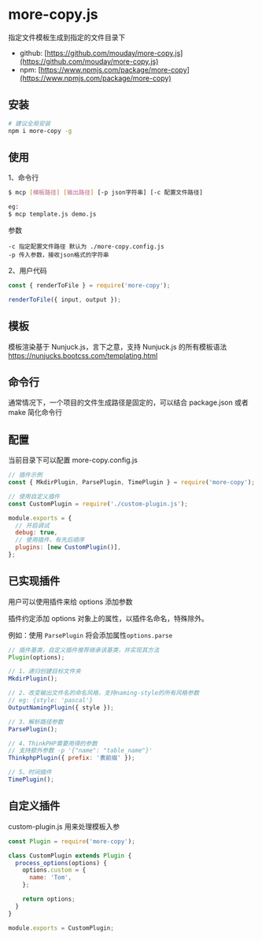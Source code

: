# more-copy.js

指定文件模板生成到指定的文件目录下

- github: [https://github.com/mouday/more-copy.js](https://github.com/mouday/more-copy.js)
- npm: [https://www.npmjs.com/package/more-copy](https://www.npmjs.com/package/more-copy)

## 安装

```bash
# 建议全局安装
npm i more-copy -g
```

## 使用

1、命令行

```bash
$ mcp [模板路径] [输出路径] [-p json字符串] [-c 配置文件路径]

eg:
$ mcp template.js demo.js
```

参数

```
-c 指定配置文件路径 默认为 ./more-copy.config.js
-p 传入参数，接收json格式的字符串
```

2、用户代码

```js
const { renderToFile } = require('more-copy');

renderToFile({ input, output });
```

## 模板

模板渲染基于 Nunjuck.js，言下之意，支持 Nunjuck.js 的所有模板语法
https://nunjucks.bootcss.com/templating.html

## 命令行

通常情况下，一个项目的文件生成路径是固定的，可以结合 package.json 或者 make 简化命令行

## 配置

当前目录下可以配置 more-copy.config.js

```js
// 插件示例
const { MkdirPlugin, ParsePlugin, TimePlugin } = require('more-copy');

// 使用自定义插件
const CustomPlugin = require('./custom-plugin.js');

module.exports = {
  // 开启调试
  debug: true,
  // 使用插件，有先后顺序
  plugins: [new CustomPlugin()],
};
```

## 已实现插件

用户可以使用插件来给 options 添加参数

插件约定添加 options 对象上的属性，以插件名命名，特殊除外。

例如：使用 `ParsePlugin` 将会添加属性`options.parse`

```js
// 插件基类，自定义插件推荐继承该基类，并实现其方法
Plugin(options);

// 1、递归创建目标文件夹
MkdirPlugin();

// 2、改变输出文件名的命名风格，支持naming-style的所有风格参数
// eg: {style: 'pascal'}
OutputNamingPlugin({ style });

// 3、解析路径参数
ParsePlugin();

// 4、ThinkPHP需要用得的参数
// 支持额外参数 -p '{"name": "table_name"}'
ThinkphpPlugin({ prefix: '表前缀' });

// 5、时间插件
TimePlugin();
```

## 自定义插件

custom-plugin.js 用来处理模板入参

```js
const Plugin = require('more-copy');

class CustomPlugin extends Plugin {
  process_options(options) {
    options.custom = {
      name: 'Tom',
    };

    return options;
  }
}

module.exports = CustomPlugin;
```

